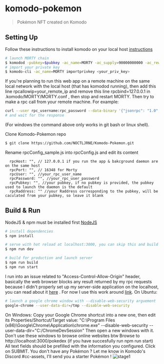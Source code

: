 # komodo-pokemon

> Pokémon NFT created on Komodo

## Setting Up
Follow these instructions to install komodo on your local host [instructions](https://docs.komodoplatform.com/notary/setup-Komodo-Notary-Node.html#install-komodo-by-compiling-it-from-source)
``` bash
# launch MORTY chain
$ komodod -pubkey=$pubkey -ac_name=MORTY -ac_supply=90000000000 -ac_reward=100000000 -ac_cc=3 -ac_staked=10 -addnode=95.217.44.58 -addnode=138.201.136.145 &
# import your private key
$ komodo-cli -ac_name=MORTY importprivkey <your_priv_key>
```
If you're planning to run this web app on a remote machine on the same local network with the local host (that has komodod running), then add this line rpcallowip=your_remote_ip and remove this line rpcbind=127.0.0.1 in .komodo/MORTY/MORTY.conf , then stop and restart MORTY.
 Then try to make a rpc call from your remote machine. For example:
 ``` bash
curl --user rpc_username:rpc_password --data-binary '{"jsonrpc": "1.0", "id":"curltest", "method": "getinfo", "params": [] }' -H 'content-type: text/plain;' http://<local_host_ip>:16348/
# and wait for the response
```
(For windows the command above only works in git bash or linux shell).

Clone Komodo-Pokemon repo
``` bash
$ git clone https://github.com/NOCTLJRNE/Komodo-Pokemon.git
```
Rename rpcConfig_sample.js into rpcConfig.js and edit its content 
```
  rpcHost: "", // 127.0.0.1 if you run the app & bakcground daemon are on the same host
  rpcPort: "", // 16348 for Morty
  rpcUser: "", //your_rpc_user_name
  rpcPassword: "", //your_rpc_user_password
  rpcPubkey: "", //your pubkey, if no pubkey is provided, the pubkey used to launch the daemon is the default
  rpcRaddress: "" //your Raddress corresponding to the pubkey, will be caculated from your pubkey, so leave it blank
```

## Build & Run
NodeJS & npm must be installed first [NodeJS](https://nodejs.org/en/)
``` bash
# install dependencies
$ npm install

# serve with hot reload at localhost:3000, you can skip this and build for production instead
$ npm run dev

# build for production and launch server
$ npm run build
$ npm run start

```
I run into an issue related to "Access-Control-Allow-Origin" header, basically the web browser blocks any result returned by my rpc requests because I didn't properly set up my server-side application on the localhost, you can read about it [here](https://developer.mozilla.org/en-US/docs/Web/HTTP/CORS/Errors/CORSMissingAllowOrigi) . For now I use this work around [link](https://stackoverflow.com/questions/3102819/disable-same-origin-policy-in-chrome).
On Ubuntu:
``` bash
# launch a google chrome window with --disable-web-security arguement
google-chrome --user-data-dir=/tmp --disable-web-security
````
On Windows:
Copy your Google Chrome shortcut into a new one, then edit its Properties/Shortcut/Target value: "C:\Program Files (x86)\Google\Chrome\Application\chrome.exe" --disable-web-security --user-data-dir="C:/ChromeDevSession"
Then open a new windows with it. 
Don't use these windows to browse online websites btw
Browse to http://localhost:3000/pokedex (if you have succesfully run npm run start)
All text fields should be prefilled with the information you configured.
Click on SUBMIT.
You don't have any Pokémon ? Let me know in Komodo's Discord #cc-assets, I'll send you a starter Pokémon !
![stage1](https://raw.githubusercontent.com/NOCTLJRNE/Komodo-Pokemon/master/img/01.JPG)
